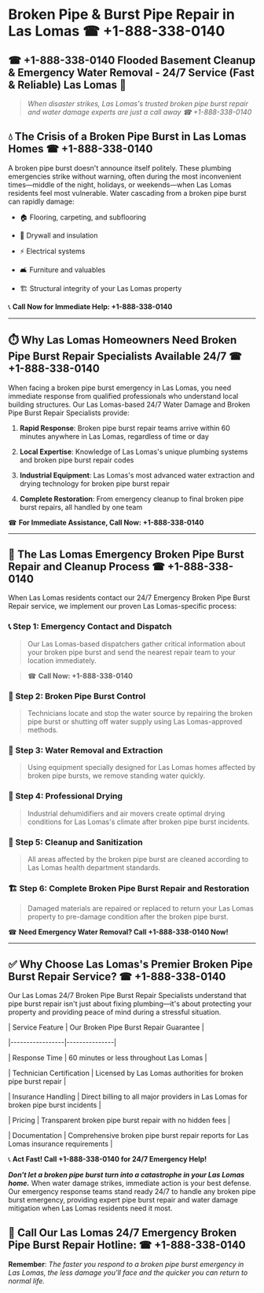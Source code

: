 # Broken Pipe & Burst Pipe Repair in Las Lomas ☎ +1-888-338-0140  
## ☎ +1-888-338-0140 Flooded Basement Cleanup & Emergency Water Removal - 24/7 Service (Fast & Reliable) Las Lomas 🚨  

> *When disaster strikes, Las Lomas's trusted broken pipe burst repair and water damage experts are just a call away ☎ +1-888-338-0140*  

## 💧 The Crisis of a Broken Pipe Burst in Las Lomas Homes ☎ +1-888-338-0140  

A broken pipe burst doesn't announce itself politely. These plumbing emergencies strike without warning, often during the most inconvenient times—middle of the night, holidays, or weekends—when Las Lomas residents feel most vulnerable. Water cascading from a broken pipe burst can rapidly damage:  

* 🏠 Flooring, carpeting, and subflooring  
* 🧱 Drywall and insulation  
* ⚡ Electrical systems  
* 🛋️ Furniture and valuables  
* 🏗️ Structural integrity of your Las Lomas property  

📞 **Call Now for Immediate Help: +1-888-338-0140**  

---  

## ⏱️ Why Las Lomas Homeowners Need Broken Pipe Burst Repair Specialists Available 24/7 ☎ +1-888-338-0140  

When facing a broken pipe burst emergency in Las Lomas, you need immediate response from qualified professionals who understand local building structures. Our Las Lomas-based 24/7 Water Damage and Broken Pipe Burst Repair Specialists provide:  

1. **Rapid Response**: Broken pipe burst repair teams arrive within 60 minutes anywhere in Las Lomas, regardless of time or day  
2. **Local Expertise**: Knowledge of Las Lomas's unique plumbing systems and broken pipe burst repair codes  
3. **Industrial Equipment**: Las Lomas's most advanced water extraction and drying technology for broken pipe burst repair  
4. **Complete Restoration**: From emergency cleanup to final broken pipe burst repairs, all handled by one team  

☎ **For Immediate Assistance, Call Now: +1-888-338-0140**  

---  

## 🔧 The Las Lomas Emergency Broken Pipe Burst Repair and Cleanup Process ☎ +1-888-338-0140  

When Las Lomas residents contact our 24/7 Emergency Broken Pipe Burst Repair service, we implement our proven Las Lomas-specific process:  

### 📞 Step 1: Emergency Contact and Dispatch  
> Our Las Lomas-based dispatchers gather critical information about your broken pipe burst and send the nearest repair team to your location immediately.  
> ☎ **Call Now: +1-888-338-0140**  

### 🚿 Step 2: Broken Pipe Burst Control  
> Technicians locate and stop the water source by repairing the broken pipe burst or shutting off water supply using Las Lomas-approved methods.  

### 🌊 Step 3: Water Removal and Extraction  
> Using equipment specially designed for Las Lomas homes affected by broken pipe bursts, we remove standing water quickly.  

### 💨 Step 4: Professional Drying  
> Industrial dehumidifiers and air movers create optimal drying conditions for Las Lomas's climate after broken pipe burst incidents.  

### 🧼 Step 5: Cleanup and Sanitization  
> All areas affected by the broken pipe burst are cleaned according to Las Lomas health department standards.  

### 🏗️ Step 6: Complete Broken Pipe Burst Repair and Restoration  
> Damaged materials are repaired or replaced to return your Las Lomas property to pre-damage condition after the broken pipe burst.  

☎ **Need Emergency Water Removal? Call +1-888-338-0140 Now!**  

---  

## ✅ Why Choose Las Lomas's Premier Broken Pipe Burst Repair Service? ☎ +1-888-338-0140  

Our Las Lomas 24/7 Broken Pipe Burst Repair Specialists understand that pipe burst repair isn't just about fixing plumbing—it's about protecting your property and providing peace of mind during a stressful situation.  

| Service Feature | Our Broken Pipe Burst Repair Guarantee |  
|-----------------|---------------|  
| Response Time | 60 minutes or less throughout Las Lomas |  
| Technician Certification | Licensed by Las Lomas authorities for broken pipe burst repair |  
| Insurance Handling | Direct billing to all major providers in Las Lomas for broken pipe burst incidents |  
| Pricing | Transparent broken pipe burst repair with no hidden fees |  
| Documentation | Comprehensive broken pipe burst repair reports for Las Lomas insurance requirements |  

📞 **Act Fast! Call +1-888-338-0140 for 24/7 Emergency Help!**  

***Don't let a broken pipe burst turn into a catastrophe in your Las Lomas home.*** When water damage strikes, immediate action is your best defense. Our emergency response teams stand ready 24/7 to handle any broken pipe burst emergency, providing expert pipe burst repair and water damage mitigation when Las Lomas residents need it most.  

## 📱 Call Our Las Lomas 24/7 Emergency Broken Pipe Burst Repair Hotline: ☎ +1-888-338-0140  

**Remember**: *The faster you respond to a broken pipe burst emergency in Las Lomas, the less damage you'll face and the quicker you can return to normal life.*